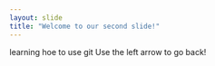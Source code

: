 ```yaml
---
layout: slide
title: "Welcome to our second slide!"
---
```

learning hoe to use git
Use the left arrow to go back!